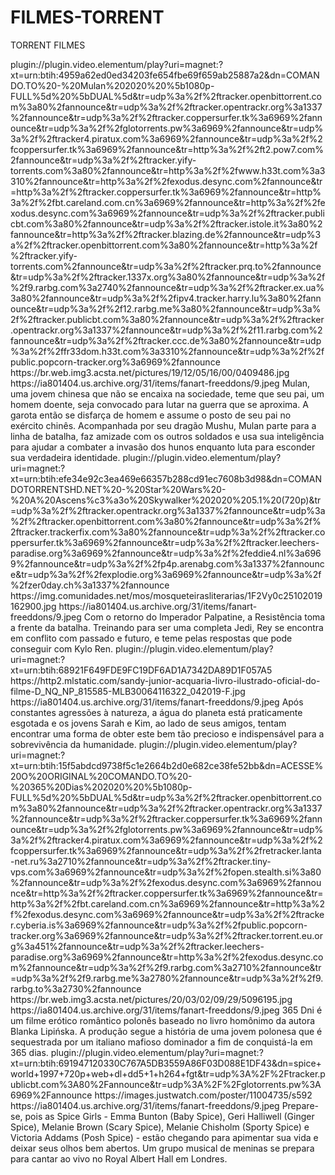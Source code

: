 # FILMES-TORRENT
TORRENT FILMES

<item>
<title>[COLOR silver][B] MULAN [/COLOR][/B][COLOR yellow] FULL HD [B][/COLOR][/B]</title>
<link>plugin://plugin.video.elementum/play?uri=magnet:?xt=urn:btih:4959a62ed0ed34203fe654fbe69f659ab25887a2&dn=COMANDO.TO%20-%20Mulan%202020%20%5b1080p-FULL%5d%20%5bDUAL%5d&tr=udp%3a%2f%2ftracker.openbittorrent.com%3a80%2fannounce&tr=udp%3a%2f%2ftracker.opentrackr.org%3a1337%2fannounce&tr=udp%3a%2f%2ftracker.coppersurfer.tk%3a6969%2fannounce&tr=udp%3a%2f%2fglotorrents.pw%3a6969%2fannounce&tr=udp%3a%2f%2ftracker4.piratux.com%3a6969%2fannounce&tr=udp%3a%2f%2fcoppersurfer.tk%3a6969%2fannounce&tr=http%3a%2f%2ft2.pow7.com%2fannounce&tr=udp%3a%2f%2ftracker.yify-torrents.com%3a80%2fannounce&tr=http%3a%2f%2fwww.h33t.com%3a3310%2fannounce&tr=http%3a%2f%2fexodus.desync.com%2fannounce&tr=http%3a%2f%2ftracker.coppersurfer.tk%3a6969%2fannounce&tr=http%3a%2f%2fbt.careland.com.cn%3a6969%2fannounce&tr=http%3a%2f%2fexodus.desync.com%3a6969%2fannounce&tr=udp%3a%2f%2ftracker.publicbt.com%3a80%2fannounce&tr=udp%3a%2f%2ftracker.istole.it%3a80%2fannounce&tr=http%3a%2f%2ftracker.blazing.de%2fannounce&tr=udp%3a%2f%2ftracker.openbittorrent.com%3a80%2fannounce&tr=http%3a%2f%2ftracker.yify-torrents.com%2fannounce&tr=udp%3a%2f%2ftracker.prq.to%2fannounce&tr=udp%3a%2f%2ftracker.1337x.org%3a80%2fannounce&tr=udp%3a%2f%2f9.rarbg.com%3a2740%2fannounce&tr=udp%3a%2f%2ftracker.ex.ua%3a80%2fannounce&tr=udp%3a%2f%2fipv4.tracker.harry.lu%3a80%2fannounce&tr=udp%3a%2f%2f12.rarbg.me%3a80%2fannounce&tr=udp%3a%2f%2ftracker.publicbt.com%3a80%2fannounce&tr=udp%3a%2f%2ftracker.opentrackr.org%3a1337%2fannounce&tr=udp%3a%2f%2f11.rarbg.com%2fannounce&tr=udp%3a%2f%2ftracker.ccc.de%3a80%2fannounce&tr=udp%3a%2f%2ffr33dom.h33t.com%3a3310%2fannounce&tr=udp%3a%2f%2fpublic.popcorn-tracker.org%3a6969%2fannounce</link>
<thumbnail>https://br.web.img3.acsta.net/pictures/19/12/05/16/00/0409486.jpg</thumbnail>
<fanart>https://ia801404.us.archive.org/31/items/fanart-freeddons/9.jpeg</fanart>
<info>Mulan, uma jovem chinesa que não se encaixa na sociedade, teme que seu pai, um homem doente, seja convocado para lutar na guerra que se aproxima. A garota então se disfarça de homem e assume o posto de seu pai no exército chinês. Acompanhada por seu dragão Mushu, Mulan parte para a linha de batalha, faz amizade com os outros soldados e usa sua inteligência para ajudar a combater a invasão dos hunos enquanto luta para esconder sua verdadeira identidade.</info>
</item>

<item>
<title>[COLOR silver][B]STAR WARS – A ASCENSÃO SKYWALKER [/COLOR][/B][COLOR yellow] FULL HD [B][/COLOR][/B]</title>
<link>plugin://plugin.video.elementum/play?uri=magnet:?xt=urn:btih:efe34e92c3ea469e66357b288cd91ec7608b3d98&dn=COMANDOTORRENTSHD.NET%20-%20Star%20Wars%20-%20A%20Ascens%c3%a3o%20Skywalker%202020%205.1%20(720p)&tr=udp%3a%2f%2ftracker.opentrackr.org%3a1337%2fannounce&tr=udp%3a%2f%2ftracker.openbittorrent.com%3a80%2fannounce&tr=udp%3a%2f%2ftracker.trackerfix.com%3a80%2fannounce&tr=udp%3a%2f%2ftracker.coppersurfer.tk%3a6969%2fannounce&tr=udp%3a%2f%2ftracker.leechers-paradise.org%3a6969%2fannounce&tr=udp%3a%2f%2feddie4.nl%3a6969%2fannounce&tr=udp%3a%2f%2fp4p.arenabg.com%3a1337%2fannounce&tr=udp%3a%2f%2fexplodie.org%3a6969%2fannounce&tr=udp%3a%2f%2fzer0day.ch%3a1337%2fannounce</link>
<thumbnail>https://img.comunidades.net/mos/mosqueteirasliterarias/1F2Vy0c25102019162900.jpg</thumbnail>
<fanart>https://ia801404.us.archive.org/31/items/fanart-freeddons/9.jpeg</fanart>
<info>Com o retorno do Imperador Palpatine, a Resistência toma a frente da batalha. Treinando para ser uma completa Jedi, Rey se encontra em conflito com passado e futuro, e teme pelas respostas que pode conseguir com Kylo Ren.</info>
</item>

<item>
<title>[COLOR silver][B] SANDY & JUNIOR - ACQUARIA [/COLOR][/B][COLOR yellow] FULL HD [B][/COLOR][/B]</title>
<link>plugin://plugin.video.elementum/play?uri=magnet:?xt=urn:btih:68921F649FDE9FC19DF6AD1A7342DA89D1F057A5</link>
<thumbnail>https://http2.mlstatic.com/sandy-junior-acquaria-livro-ilustrado-oficial-do-filme-D_NQ_NP_815585-MLB30064116322_042019-F.jpg</thumbnail>
<fanart>https://ia801404.us.archive.org/31/items/fanart-freeddons/9.jpeg</fanart>
<info>Após constantes agressões à natureza, a água do planeta está praticamente esgotada e os jovens Sarah e Kim, ao lado de seus amigos, tentam encontrar uma forma de obter este bem tão precioso e indispensável para a sobrevivência da humanidade.</info>
</item>

<item>
<title>[COLOR silver][B] 365 DNI [/COLOR][/B][COLOR yellow] FULL HD [B][/COLOR][/B]</title>
<link>plugin://plugin.video.elementum/play?uri=magnet:?xt=urn:btih:15f5abdcd9738f5c1e2664b2d0e682ce38fe52bb&dn=ACESSE%20O%20ORIGINAL%20COMANDO.TO%20-%20365%20Dias%202020%20%5b1080p-FULL%5d%20%5bDUAL%5d&tr=udp%3a%2f%2ftracker.openbittorrent.com%3a80%2fannounce&tr=udp%3a%2f%2ftracker.opentrackr.org%3a1337%2fannounce&tr=udp%3a%2f%2ftracker.coppersurfer.tk%3a6969%2fannounce&tr=udp%3a%2f%2fglotorrents.pw%3a6969%2fannounce&tr=udp%3a%2f%2ftracker4.piratux.com%3a6969%2fannounce&tr=udp%3a%2f%2fcoppersurfer.tk%3a6969%2fannounce&tr=udp%3a%2f%2fretracker.lanta-net.ru%3a2710%2fannounce&tr=udp%3a%2f%2ftracker.tiny-vps.com%3a6969%2fannounce&tr=udp%3a%2f%2fopen.stealth.si%3a80%2fannounce&tr=udp%3a%2f%2fexodus.desync.com%3a6969%2fannounce&tr=http%3a%2f%2ftracker.coppersurfer.tk%3a6969%2fannounce&tr=http%3a%2f%2fbt.careland.com.cn%3a6969%2fannounce&tr=http%3a%2f%2fexodus.desync.com%3a6969%2fannounce&tr=udp%3a%2f%2ftracker.cyberia.is%3a6969%2fannounce&tr=udp%3a%2f%2fpublic.popcorn-tracker.org%3a6969%2fannounce&tr=udp%3a%2f%2ftracker.torrent.eu.org%3a451%2fannounce&tr=udp%3a%2f%2ftracker.leechers-paradise.org%3a6969%2fannounce&tr=http%3a%2f%2fexodus.desync.com%2fannounce&tr=udp%3a%2f%2f9.rarbg.com%3a2710%2fannounce&tr=udp%3a%2f%2f9.rarbg.me%3a2780%2fannounce&tr=udp%3a%2f%2f9.rarbg.to%3a2730%2fannounce</link>
<thumbnail>https://br.web.img3.acsta.net/pictures/20/03/02/09/29/5096195.jpg</thumbnail>
<fanart>https://ia801404.us.archive.org/31/items/fanart-freeddons/9.jpeg</fanart>
<info>365 Dni é um filme erótico romântico polonês baseado no livro homônimo da autora Blanka Lipińska. A produção segue a história de uma jovem polonesa que é sequestrada por um italiano mafioso dominador a fim de conquistá-la em 365 dias.</info>
</item>

<item>
<title>[COLOR silver][B]SPICE WORD - O MUNDO DAS SPICE GIRLS [/COLOR][/B][COLOR yellow] FULL HD [B][/COLOR][/B]</title>
<link>plugin://plugin.video.elementum/play?uri=magnet:?xt=urn:btih:691947120330C767A5DB3559A86F03D088E1DF43&dn=spice+world+1997+720p+web+dl+dd5+1+h264+fgt&tr=udp%3A%2F%2Ftracker.publicbt.com%3A80%2Fannounce&tr=udp%3A%2F%2Fglotorrents.pw%3A6969%2Fannounce</link>
<thumbnail>https://images.justwatch.com/poster/11004735/s592</thumbnail>
<fanart>https://ia801404.us.archive.org/31/items/fanart-freeddons/9.jpeg</fanart>
<info>Prepare-se, pois as Spice Girls - Emma Bunton (Baby Spice), Geri Halliwell (Ginger Spice), Melanie Brown (Scary Spice), Melanie Chisholm (Sporty Spice) e Victoria Addams (Posh Spice) - estão chegando para apimentar sua vida e deixar seus olhos bem abertos. Um grupo musical de meninas se prepara para cantar ao vivo no Royal Albert Hall em Londres.</info>
</item>



 
 
